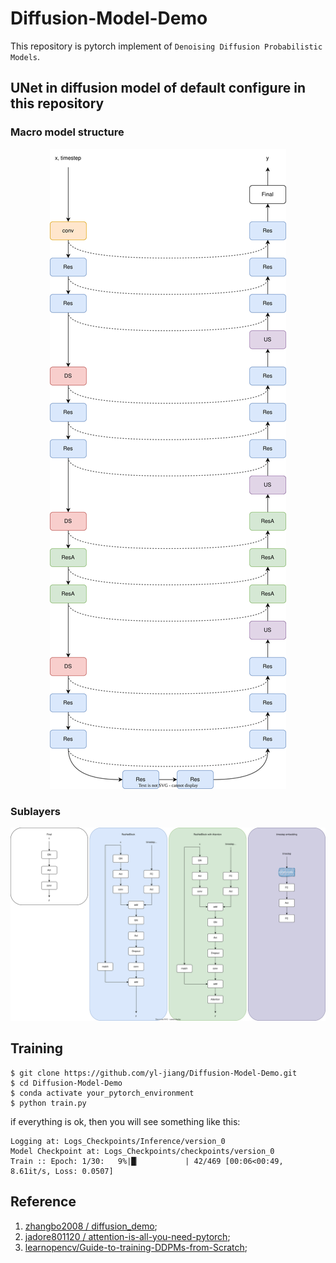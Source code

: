 # Diffusion-Model-Demo

This repository is pytorch implement of ```Denoising Diffusion Probabilistic Models```.

## UNet in diffusion model of default configure in this repository

### Macro model structure 

<div align=center><img src="./imgs/UNet.svg"></div>

### Sublayers

<div align=center><img src="./imgs/sublayers.svg"></div>

## Training

```shell
$ git clone https://github.com/yl-jiang/Diffusion-Model-Demo.git
$ cd Diffusion-Model-Demo
$ conda activate your_pytorch_environment
$ python train.py
```

if everything is ok, then you will see something like this:

```shell
Logging at: Logs_Checkpoints/Inference/version_0
Model Checkpoint at: Logs_Checkpoints/checkpoints/version_0
Train :: Epoch: 1/30:   9%|█▏          | 42/469 [00:06<00:49,  8.61it/s, Loss: 0.0507]

```

## Reference

1. [zhangbo2008 / diffusion_demo](https://github.com/zhangbo2008/diffusion_demo);
2. [jadore801120 / attention-is-all-you-need-pytorch](https://github.com/jadore801120/attention-is-all-you-need-pytorch);
3. [learnopencv/Guide-to-training-DDPMs-from-Scratch](https://github.com/spmallick/learnopencv/tree/master/Guide-to-training-DDPMs-from-Scratch);